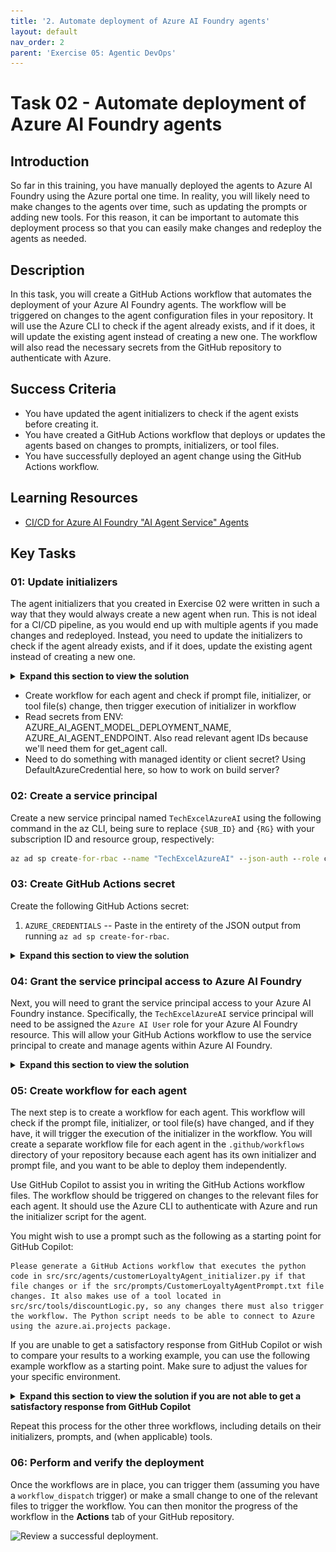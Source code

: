 ```yaml
---
title: '2. Automate deployment of Azure AI Foundry agents'
layout: default
nav_order: 2
parent: 'Exercise 05: Agentic DevOps'
---
```


# Task 02 - Automate deployment of Azure AI Foundry agents

## Introduction

So far in this training, you have manually deployed the agents to Azure AI Foundry using the Azure portal one time. In reality, you will likely need to make changes to the agents over time, such as updating the prompts or adding new tools. For this reason, it can be important to automate this deployment process so that you can easily make changes and redeploy the agents as needed.

## Description

In this task, you will create a GitHub Actions workflow that automates the deployment of your Azure AI Foundry agents. The workflow will be triggered on changes to the agent configuration files in your repository. It will use the Azure CLI to check if the agent already exists, and if it does, it will update the existing agent instead of creating a new one. The workflow will also read the necessary secrets from the GitHub repository to authenticate with Azure.

## Success Criteria

- You have updated the agent initializers to check if the agent exists before creating it.
- You have created a GitHub Actions workflow that deploys or updates the agents based on changes to prompts, initializers, or tool files.
- You have successfully deployed an agent change using the GitHub Actions workflow.

## Learning Resources

- [CI/CD for Azure AI Foundry "AI Agent Service" Agents](https://learn.microsoft.com/answers/questions/2279558/ci-cd-for-azure-ai-foundry-ai-agent-service-agents)

## Key Tasks

### 01: Update initializers

The agent initializers that you created in Exercise 02 were written in such a way that they would always create a new agent when run. This is not ideal for a CI/CD pipeline, as you would end up with multiple agents if you made changes and redeployed. Instead, you need to update the initializers to check if the agent already exists, and if it does, update the existing agent instead of creating a new one.

<details markdown="block">
<summary><strong>Expand this section to view the solution</strong></summary>

Begin by opening the `shopperAgent_initializer.py` file in the `src/src/agents` directory. The relevant section of the file is shown below:

```python
with project_client:
    agent = project_client.agents.create_agent(
        model=os.environ["AZURE_AI_AGENT_MODEL_DEPLOYMENT_NAME"],  # Model deployment name
        name="Cora",  # Name of the agent
        instructions=CORA_PROMPT,  # Instructions for the agent
        # toolset=toolset
    )
    print(f"Created agent, ID: {agent.id}")
```

This code calls `project_client.agents.create_agent`, which will always create a new agent with a new Agent ID. Instead, you will retrieve the appropriate agent ID from the `.env` file. Add the following code below the `project_endpoint = os.environ["AZURE_AI_AGENT_ENDPOINT"]` line:

```python
agent_id = os.environ["cora"]
```

Then, if the agent ID variable is set, you will call `project_client.agents.get_agent` to retrieve the existing agent. If the agent ID variable is not set, you will create a new agent as before. Update the code inside the `with project_client:` block to look like this:

```python
with project_client:
    agent_exists = False
    if agent_id:
        # Check if agent exists.
        agent = project_client.agents.get_agent(agent_id)
        print(f"Retrieved existing agent, ID: {agent.id}")
        agent_exists = True
    
    if agent_exists:
        agent = project_client.agents.update_agent(
            agent_id=agent.id,
            model=os.environ["AZURE_AI_AGENT_MODEL_DEPLOYMENT_NAME"],  # Model deployment name
            name="Cora",  # Name of the agent
            instructions=CORA_PROMPT,  # Updated instructions for the agent
            # toolset=toolset
        )
        print(f"Updated agent, ID: {agent.id}")
    else:
        agent = project_client.agents.create_agent(
            model=os.environ["AZURE_AI_AGENT_MODEL_DEPLOYMENT_NAME"],  # Model deployment name
            name="Cora",  # Name of the agent
            instructions=CORA_PROMPT,  # Instructions for the agent
            # toolset=toolset
        )
        print(f"Created agent, ID: {agent.id}")
```

This block checks to see if an agent exists based on the ID from the `.env` file. If it does, it updates the agent using `project_client.agents.update_agent()`. If it does not exist, it creates a new agent as before.

Then, change the prompt in `src/prompts/ShopperAgentPrompt.txt` to add a new guideline or instruction. This will allow you to check that the update functionality is working as expected.

Repeat this process for the other three initializers: add an environment variable reference to retrieve the agent ID, check if the agent exists, and update it if it does.

</details>

- Create workflow for each agent and check if prompt file, initializer, or tool file(s) change, then trigger execution of initializer in workflow
- Read secrets from ENV: AZURE_AI_AGENT_MODEL_DEPLOYMENT_NAME, AZURE_AI_AGENT_ENDPOINT. Also read relevant agent IDs because we'll need them for get_agent call.
- Need to do something with managed identity or client secret? Using DefaultAzureCredential here, so how to work on build server?

### 02: Create a service principal

Create a new service principal named `TechExcelAzureAI` using the following command in the az CLI, being sure to replace `{SUB_ID}` and `{RG}` with your subscription ID and resource group, respectively:

```cmd
az ad sp create-for-rbac --name "TechExcelAzureAI" --json-auth --role contributor --scopes /subscriptions/{SUB_ID}/resourceGroups/{RG}
```

### 03: Create GitHub Actions secret

Create the following GitHub Actions secret:

  1. `AZURE_CREDENTIALS` -- Paste in the entirety of the JSON output from running `az ad sp create-for-rbac`.

<details markdown="block">
<summary><strong>Expand this section to view the solution</strong></summary>

To create a GitHub Actions secret, navigate to your forked GitHub repository and select the **Settings** menu. From there, navigate to **Secrets and variables** and select the **Actions** menu. You can then create new repository secrets.

![Create new repository secrets.](../../media/Solution/0501_GitHub4.png)

</details>

### 04: Grant the service principal access to Azure AI Foundry

Next, you will need to grant the service principal access to your Azure AI Foundry instance. Specifically, the `TechExcelAzureAI` service principal will need to be assigned the `Azure AI User` role for your Azure AI Foundry resource. This will allow your GitHub Actions workflow to use the service principal to create and manage agents within Azure AI Foundry.

<details markdown="block">
<summary><strong>Expand this section to view the solution</strong></summary>

Navigate to the [Azure portal](https://portal.azure.com/) and open your Azure AI Foundry resource.

![Select the Azure AI Foundry resource.](../../media/Solution/0502_FoundryPermissions1.png)

From there, navigate to **Access control (IAM)** from the left-hand menu. Select the **+ Add** button and then choose the **Add role assignment** option.

![Add a new role assignment.](../../media/Solution/0502_FoundryPermissions2.png)

In the **Role** dropdown, select the **Azure AI User** role. Then, select the **Members** tab.

![Assign the Azure AI User role to the service principal.](../../media/Solution/0502_FoundryPermissions3.png)

On the **Add role assignment** page, select the **User, group, or service principal** radio button and then select **+ Select members**. In the **Select members** pane, search for `TechExcelAzureAI` and select it from the list. After that, select the **Select** button at the bottom of the pane.

![Select the TechExcelAzureAI service principal.](../../media/Solution/0502_FoundryPermissions4.png)

Finally, select **Review + assign** twice to grant the Azure AI User role to your service principal.

</details>

### 05: Create workflow for each agent

The next step is to create a workflow for each agent. This workflow will check if the prompt file, initializer, or tool file(s) have changed, and if they have, it will trigger the execution of the initializer in the workflow. You will create a separate workflow file for each agent in the `.github/workflows` directory of your repository because each agent has its own initializer and prompt file, and you want to be able to deploy them independently.

Use GitHub Copilot to assist you in writing the GitHub Actions workflow files. The workflow should be triggered on changes to the relevant files for each agent. It should use the Azure CLI to authenticate with Azure and run the initializer script for the agent.

You might wish to use a prompt such as the following as a starting point for GitHub Copilot:

```plaintext
Please generate a GitHub Actions workflow that executes the python code in src/src/agents/customerLoyaltyAgent_initializer.py if that file changes or if the src/prompts/CustomerLoyaltyAgentPrompt.txt file changes. It also makes use of a tool located in src/src/tools/discountLogic.py, so any changes there must also trigger the workflow. The Python script needs to be able to connect to Azure using the azure.ai.projects package.
```

If you are unable to get a satisfactory response from GitHub Copilot or wish to compare your results to a working example, you can use the following example workflow as a starting point. Make sure to adjust the values for your specific environment.

<details markdown="block">
<summary><strong>Expand this section to view the solution if you are not able to get a satisfactory response from GitHub Copilot</strong></summary>

This example workflow is for the Customer Loyalty agent. You will need to create similar workflows for the other agents, adjusting the file paths and environment variables as needed.

```yaml
name: Deploy Customer Loyalty Agent

on:
  push:
    # Paths include the initializer, prompt, workflow, and any associated tools
    paths:
      - 'src/src/agents/customerLoyaltyAgent_initializer.py'
      - 'src/src/tools/discountLogic.py'
      - 'src/prompts/CustomerLoyaltyAgentPrompt.txt'
      - '.github/workflows/deploy-customer-loyalty-agent.yml'
  # Allows you to run this workflow manually from the Actions tab
  workflow_dispatch:

jobs:
  run-customer-loyalty-agent:
    runs-on: ubuntu-latest
    steps:
      - name: Checkout repository
        uses: actions/checkout@v4

      - name: Create .env file from secret
        run: 'echo "$ENV" > src/.env'
        shell: bash
        env:
          ENV: ${{ secrets.ENV }}

      - name: Set up Python
        uses: actions/setup-python@v5
        with:
          python-version: '3.12'

      - name: Install dependencies
        run: |
          python -m pip install --upgrade pip
          pip install -r src/requirements.txt

      - name: Login via Azure CLI
        uses: azure/login@v2.1.1
        with:
            creds: ${{ secrets.AZURE_CREDENTIALS }}

      - name: Run customer loyalty agent initializer
        run: |
          cd src/
          python src/agents/customerLoyaltyAgent_initializer.py
```

</details>

Repeat this process for the other three workflows, including details on their initializers, prompts, and (when applicable) tools.

### 06: Perform and verify the deployment

Once the workflows are in place, you can trigger them (assuming you have a `workflow_dispatch` trigger) or make a small change to one of the relevant files to trigger the workflow. You can then monitor the progress of the workflow in the **Actions** tab of your GitHub repository.

![Review a successful deployment.](../../media/Solution/0501_Actions1.png)

